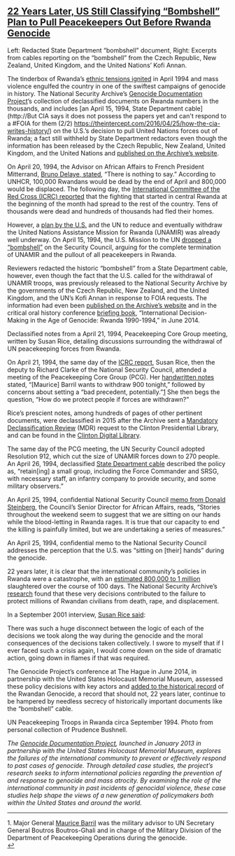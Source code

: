 ## [22 Years Later, US Still Classifying “Bombshell” Plan to Pull Peacekeepers Out Before Rwanda Genocide](https://unredacted.com/2016/04/26/22-years-later-us-still-classifying-bombshell-plan-to-pull-peacekeepers-out-before-rwanda-genocide/)


Left: Redacted State Department “bombshell” document, Right: Excerpts from cables reporting on the “bombshell” from the Czech Republic, New Zealand, United Kingdom, and the United Nations’ Kofi Annan.



The tinderbox of Rwanda’s [ethnic tensions ignited](http://nsarchive.gwu.edu/NSAEBB/NSAEBB466/) in April 1994 and mass violence engulfed the country in one of the swiftest campaigns of genocide in history. The National Security Archive’s [Genocide Documentation Project](http://nsarchive.gwu.edu/genocideproject/)’s collection of declassified documents on Rwanda numbers in the thousands, and includes [an April 15, 1994, State Department cable](http://But CIA says it does not possess the papers yet and can't respond to a #FOIA for them (2/2) https://theintercept.com/2016/04/25/how-the-cia-writes-history/) on the U.S.’s decision to pull United Nations forces out of Rwanda; a fact still withheld by State Department redactors even though the information has been released by the Czech Republic, New Zealand, United Kingdom, and the United Nations and [published on the Archive’s website](http://nsarchive.gwu.edu/NSAEBB/NSAEBB511/).

On April 20, 1994, the Advisor on African Affairs to French President Mitterrand, [Bruno Delaye, stated](https://nsarchive.files.wordpress.com/2016/04/document-3.pdf "Document 3"), “There is nothing to say.” According to UNHCR, 100,000 Rwandans would be dead by the end of April and 800,000 would be displaced. The following day, the [International Committee of the Red Cross (ICRC) reported](https://nsarchive.files.wordpress.com/2016/04/document-1.pdf "Document 1") that the fighting that started in central Rwanda at the beginning of the month had spread to the rest of the country. Tens of thousands were dead and hundreds of thousands had fled their homes.

However, a [plan by the U.S.](http://nsarchive.gwu.edu/NSAEBB/NSAEBB511/) and the UN to reduce and eventually withdraw the United Nations Assistance Mission for Rwanda (UNAMIR) was already well underway. On April 15, 1994, the U.S. Mission to the UN [dropped a “bombshell”](https://nsarchive.files.wordpress.com/2016/04/document-2.pdf "Document 2") on the Security Council, arguing for the complete termination of UNAMIR and the pullout of all peacekeepers in Rwanda.[](#_ftn1)

Reviewers redacted the historic “bombshell” from a State Department cable, however, even though the fact that the U.S. called for the withdrawal of UNAMIR troops, was previously released to the National Security Archive by the governments of the Czech Republic, New Zealand, and the United Kingdom, and the UN’s Kofi Annan in response to FOIA requests. The information had even been [published on the Archive’s website](http://nsarchive.gwu.edu/NSAEBB/NSAEBB472/) and in the critical oral history conference [briefing book](http://nsarchive.gwu.edu/ageofgenocide/VOLUME%202%20COMPLETE.pdf), “International Decision-Making in the Age of Genocide: Rwanda 1990-1994,” in June 2014.


Declassified notes from a April 21, 1994, Peacekeeping Core Group meeting, written by Susan Rice, detailing discussions surrounding the withdrawal of UN peacekeeping forces from Rwanda.



On April 21, 1994, the same day of the [ICRC report](https://nsarchive.files.wordpress.com/2016/04/document-1.pdf "Document 1"), Susan Rice, then the deputy to Richard Clarke of the National Security Council, attended a meeting of the Peacekeeping Core Group (PCG). Her [handwritten notes](https://nsarchive.files.wordpress.com/2016/04/document-4.pdf "Document 4") stated, “[Maurice] Barril wants to withdraw 900 tonight,” followed by concerns about setting a “bad precedent, potentially.”[1](#fn1) She then begs the question, “How do we protect people if forces are withdrawn?”

Rice’s prescient notes, among hundreds of pages of other pertinent documents, were declassified in 2015 after the Archive sent a [Mandatory Declassification Review](https://nsarchive.wordpress.com/2010/01/12/foia-tip-8%e2%80%94mandatory-declassification-review/) (MDR) request to the Clinton Presidential Library, and can be found in the [Clinton Digital Library](http://clinton.presidentiallibraries.us/items/show/36616).

The same day of the PCG meeting, the UN Security Council adopted Resolution 912, which cut the size of UNAMIR forces down to 270 people. An April 26, 1994, declassified [State Department cable](https://nsarchive.files.wordpress.com/2016/04/document-5.pdf "Document 5") described the policy as, “retain[ing] a small group, including the Force Commander and SRSG, with necessary staff, an infantry company to provide security, and some military observers.”

An April 25, 1994, confidential National Security Council [memo from Donald Steinberg](https://nsarchive.files.wordpress.com/2016/04/document-6.pdf "Document 6"), the Council’s Senior Director for African Affairs, reads, “Stories throughout the weekend seem to suggest that we are sitting on our hands while the blood-letting in Rwanda rages. It is true that our capacity to end the killing is painfully limited, but we are undertaking a series of measures.”


An April 25, 1994, confidential memo to the National Security Council addresses the perception that the U.S. was “sitting on [their] hands” during the genocide.



22 years later, it is clear that the international community’s policies in Rwanda were a catastrophe, with an [estimated 800,000 to 1 million](http://survivors-fund.org.uk/resources/rwandan-history/statistics/) slaughtered over the course of 100 days. The National Security Archive’s [research](http://nsarchive.gwu.edu/NSAEBB/NSAEBB511/) found that these very decisions contributed to the failure to protect millions of Rwandan civilians from death, rape, and displacement.

In a September 2001 interview, [Susan Rice said](http://www.theatlantic.com/magazine/archive/2001/09/bystanders-to-genocide/304571/):

There was such a huge disconnect between the logic of each of the decisions we took along the way during the genocide and the moral consequences of the decisions taken collectively. I swore to myself that if I ever faced such a crisis again, I would come down on the side of dramatic action, going down in flames if that was required.

The Genocide Project’s conference at The Hague in June 2014, in partnership with the United States Holocaust Memorial Museum, assessed these policy decisions with key actors and [added to the historical record](http://nsarchive.gwu.edu/ageofgenocide/) of the Rwandan Genocide, a record that should not, 22 years later, continue to be hampered by needless secrecy of historically important documents like the “bombshell” cable.


UN Peacekeeping Troops in Rwanda circa September 1994\. Photo from personal collection of Prudence Bushnell.



_The_ [_Genocide Documentation Project_](http://nsarchive.gwu.edu/genocideproject/)_, launched in January 2013 in partnership with the United States Holocaust Memorial Museum, explores the failures of the international community to prevent or effectively respond to past cases of genocide. Through detailed case studies, the project’s research seeks to inform international policies regarding the prevention of and response to genocide and mass atrocity. By examining the role of the international community in past incidents of genocidal violence, these case studies help shape the views of a new generation of policymakers both within the United States and around the world._

* * *

1\. Major General [Maurice Barril](http://www.un.org/Depts/DPKO/Missions/unamir_b.htm) was the military advisor to UN Secretary General Boutros Boutros-Ghali and in charge of the Military Division of the Department of Peacekeeping Operations during the genocide.  
[↩](#ref1 "Jump back to footnote 1 in the text.")




